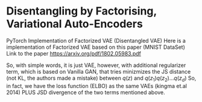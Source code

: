 # Disentangling by Factorising, Variational Auto-Encoders

PyTorch Implementation of Factorized VAE (Disentangled VAE)
Here is a implementation of Factorized VAE based on this paper (MNIST DataSet)
Link to the paper https://arxiv.org/pdf/1802.05983.pdf

So, with simple words, it is just VAE, however, with additional regularizer term, which is based on Vanilla GAN, that tries minizmizes the JS distance (not KL, the authors made a mistake) between $q(z)$ and $q(z_1)q(z_2)...q(z_d)$ 
So, in fact, we have the loss function (ELBO) as the same VAEs (kingma et.al 2014) PLUS JSD divergence of the two terms mentioned above.
